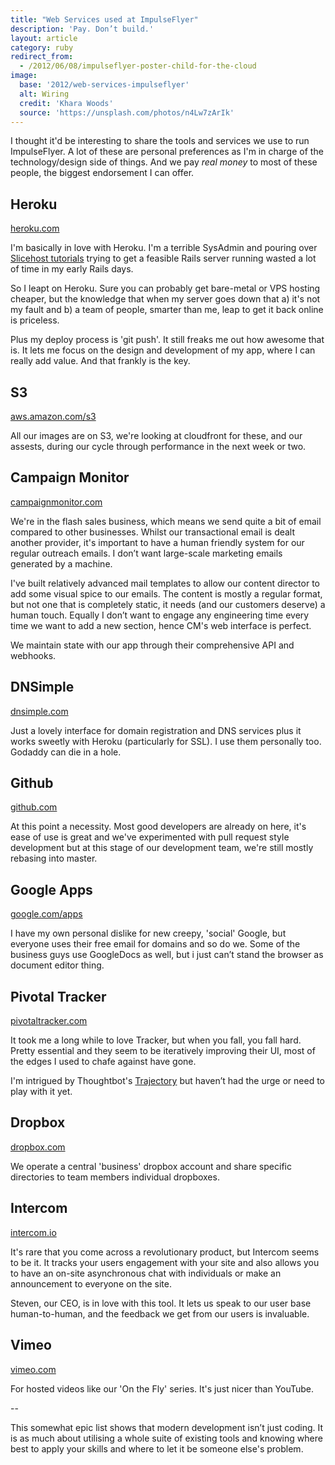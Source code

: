 ```yaml
---
title: "Web Services used at ImpulseFlyer"
description: 'Pay. Don’t build.'
layout: article
category: ruby
redirect_from:
  - /2012/06/08/impulseflyer-poster-child-for-the-cloud
image:
  base: '2012/web-services-impulseflyer'
  alt: Wiring
  credit: 'Khara Woods'
  source: 'https://unsplash.com/photos/n4Lw7zArIk'
---
```


I thought it'd be interesting to share the tools and services we use to run ImpulseFlyer. A lot of these are personal preferences as I'm in charge of the technology/design side of things. And we pay _real money_ to most of these people, the biggest endorsement I can offer.

## Heroku

[heroku.com](http://heroku.com)

I'm basically in love with Heroku. I'm a terrible SysAdmin and pouring over [Slicehost tutorials](http://articles.slicehost.com/rails) trying to get a feasible Rails server running wasted a lot of time in my early Rails days.

So I leapt on Heroku. Sure you can probably get bare-metal or VPS hosting cheaper, but the knowledge that when my server goes down that a) it's not my fault and b) a team of people, smarter than me, leap to get it back online is priceless.

Plus my deploy process is 'git push'. It still freaks me out how awesome that is. It lets me focus on the design and development of my app, where I can really add value. And that frankly is the key.

## S3

[aws.amazon.com/s3](http://aws.amazon.com/s3)

All our images are on S3, we're looking at cloudfront for these, and our assests, during our cycle through performance in the next week or two.

## Campaign Monitor

[campaignmonitor.com](http://campaignmonitor.com)

We're in the flash sales business, which means we send quite a bit of email compared to other businesses. Whilst our transactional email is dealt another provider, it's important to have a human friendly system for our regular outreach emails. I don’t want large-scale marketing emails generated by a machine.

I've built relatively advanced mail templates to allow our content director to add some visual spice to our emails. The content is mostly a regular format, but not one that is completely static, it needs (and our customers deserve) a human touch. Equally I don’t want to engage any engineering time every time we want to add a new section, hence CM's web interface is perfect.

We maintain state with our app through their comprehensive API and webhooks.

## DNSimple

[dnsimple.com](https://dnsimple.com/r/d2b2734a34b81d)

Just a lovely interface for domain registration and DNS services plus it works sweetly with Heroku (particularly for SSL). I use them personally too. Godaddy can die in a hole.

## Github

[github.com](http://github.com)

At this point a necessity. Most good developers are already on here, it's ease of use is great and we've experimented with pull request style development but at this stage of our development team, we're still mostly rebasing into master.

## Google Apps

[google.com/apps](http://www.google.com/apps)

I have my own personal dislike for new creepy, 'social' Google, but everyone uses their free email for domains and so do we. Some of the business guys use GoogleDocs as well, but i just can’t stand the browser as document editor thing.

## Pivotal Tracker

[pivotaltracker.com](http://pivotaltracker.com)

It took me a long while to love Tracker, but when you fall, you fall hard. Pretty essential and they seem to be iteratively improving their UI, most of the edges I used to chafe against have gone.

I'm intrigued by Thoughtbot's [Trajectory](https://www.apptrajectory.com/) but haven’t had the urge or need to play with it yet.

## Dropbox

[dropbox.com](http://db.tt/lIi7f3mg)

We operate a central 'business' dropbox account and share specific directories to team members individual dropboxes.

## Intercom

[intercom.io](http://intercom.io)

It's rare that you come across a revolutionary product, but Intercom seems to be it. It tracks your users engagement with your site and also allows you to have an on-site asynchronous chat with individuals or make an announcement to everyone on the site.

Steven, our CEO, is in love with this tool. It lets us speak to our user base human-to-human, and the feedback we get from our users is invaluable.

## Vimeo

[vimeo.com](http://vimeo.com)

For hosted videos like our 'On the Fly' series. It's just nicer than YouTube.

--

This somewhat epic list shows that modern development isn’t just coding. It is as much about utilising a whole suite of existing tools and knowing where best to apply your skills and where to let it be someone else's problem.
